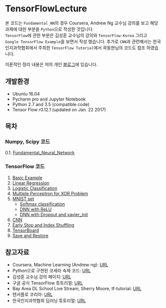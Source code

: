 # TensorFlowLecture

본 코드는 `Fundamental_NN`의 경우 Coursera, Andrew Ng 교수님 강의를 보고 해당 과제에 대한 부분을 `Python`으로 작성한 것입니다.  
`TensorFlow`에 관한 부분은 김성훈 교수님의 강의와 `TensorFlow-Korea` 그리고 `Google TensorFlow Example`을 보면서 작성 했습니다.
추가로 `CNN`과 관련해서는 한국인지과학협회에서 주최한 `TensorFlow Tutorial`에서 곽동현님의 코드도 참조 하였습니다.

이론적인 정리 내용은 저의 개인 [블로그](http://goodtogreate.tistory.com/category/Data%20Science/TensorFlow%20%28python%29)에 있습니다.  



## 개발환경 ##

- Ubuntu 16.04
- Pycharm pro and Jupyter Notebook
- Python 2.7 and 3.5 (compatible code)
- Tensor Flow r0.12.1 (updated on Jan. 22 2017)

## 목차 ##

### Numpy, Scipy 코드 ###

0.1. [Fundamental_Neural_Network](https://github.com/leejaymin/TensorFlowLecture/tree/master/0.1.Fundamental_Neural_Network)

### TensorFlow 코드 ###

1. [Basic Example](https://github.com/leejaymin/TensorFlowLecture/tree/master/0.2.Basic)
1. [Linear Regression](https://github.com/leejaymin/TensorFlowLecture/tree/master/1.Linear%20Regression)
1. [Logistic Classification](https://github.com/leejaymin/TensorFlowLecture/tree/master/2.Logistic%20Classification)
1. [Multiple Perceptron for XOR Problem](https://github.com/leejaymin/TensorFlowLecture/tree/master/3.XOR)
1. [MNIST set](https://github.com/leejaymin/TensorFlowLecture/tree/master/4.MNIST)
    - [Softmax classification](https://github.com/leejaymin/TensorFlowLecture/blob/master/4.MNIST/MNIST_Tutorial_DNN.ipynb)
    - [DNN with ReLU](https://github.com/leejaymin/TensorFlowLecture/blob/master/4.MNIST/MNIST_Tutorial_DNN.ipynb)
    - [DNN with Dropout and xavier_init](https://github.com/leejaymin/TensorFlowLecture/blob/master/4.MNIST/MNIST_Tutorial_DNN.ipynb)
1. [CNN](https://github.com/leejaymin/TensorFlowLecture/tree/master/5.CNN)
1. [Early Stop and Index Shuffling](https://github.com/leejaymin/TensorFlowLecture/tree/master/6.Early%20Stop%20and%20Index%20Shuffling)
1. [TensorBoard](https://github.com/leejaymin/TensorFlowLecture/tree/master/7.TensorBoard)
1. [Save and Restore](https://github.com/leejaymin/TensorFlowLecture/tree/master/8.Save%20and%20Restore)


## 참고자료 ##
- Coursera, Machine Learning (Andrew ng): [URL](https://www.coursera.org/learn/machine-learning/home/welcome) 
- Python으로 구현된 코세라 숙제 코드: [URL](https://github.com/kaleko/CourseraML)  
- 김성훈 교수님 강의 페이지: [URL](http://hunkim.github.io/ml/) 
- 구글 공식 TensorFlow 튜토리얼: [URL](https://www.tensorflow.org/get_started/)
- Bay Area DL School Live Stream, Sherry Moore, tf-tutorial: [URL](https://github.com/sherrym/tf-tutorial)  
- 텐서플로 코리아: [URL](https://tensorflowkorea.wordpress.com/)  
- 한국인지과학협회 딥러닝 튜토리얼: [URL](https://github.com/leejaymin/deeplearning_tutorial) 




